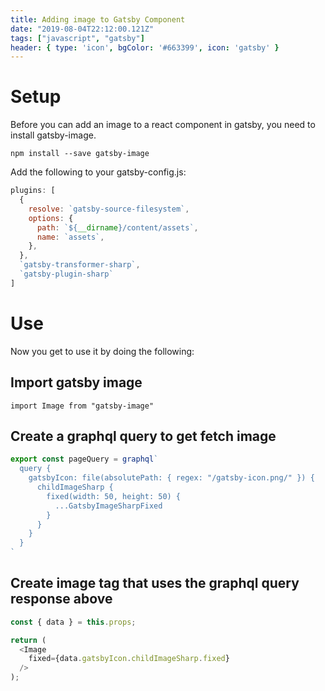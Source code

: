 ```yaml
---
title: Adding image to Gatsby Component
date: "2019-08-04T22:12:00.121Z"
tags: ["javascript", "gatsby"]
header: { type: 'icon', bgColor: '#663399', icon: 'gatsby' }
---
```


# Setup
Before you can add an image to a react component in gatsby, you need to install gatsby-image.
```
npm install --save gatsby-image
```

Add the following to your gatsby-config.js:
```javascript
plugins: [
  {
    resolve: `gatsby-source-filesystem`,
    options: {
      path: `${__dirname}/content/assets`,
      name: `assets`,
    },
  },
  `gatsby-transformer-sharp`,
  `gatsby-plugin-sharp`
]
```

# Use
Now you get to use it by doing the following:

## Import gatsby image
```
import Image from "gatsby-image"
```

## Create a graphql query to get fetch image
```javascript
export const pageQuery = graphql`
  query {
    gatsbyIcon: file(absolutePath: { regex: "/gatsby-icon.png/" }) {
      childImageSharp {
        fixed(width: 50, height: 50) {
          ...GatsbyImageSharpFixed
        }
      }
    }
  }
`
```

## Create image tag that uses the graphql query response above
```javascript
const { data } = this.props;

return (
  <Image
    fixed={data.gatsbyIcon.childImageSharp.fixed}
  />
);
```


